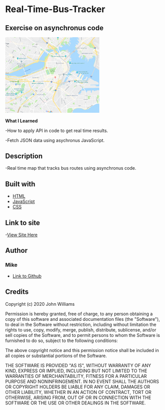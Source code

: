 # Real-Time-Bus-Tracker
## Exercise on asynchronus code
<img src= "Boston.png" width='300'/>

**What I Learned**

-How to apply API in code to get real time results.

-Fetch JSON data using asychronus JavaScript.


## Description
-Real time map that tracks bus routes using asynchronus code.




## Built with
- [HTML](https://developer.mozilla.org/en-US/docs/Web/HTML)
- [JavaScript](https://developer.mozilla.org/en-US/docs/Web/Javascript)
- [CSS](https://developer.mozilla.org/en-US/docs/Web/CSS)





## Link to site
-[View Site Here](https://mikechackett.github.io/Real-Time-Bus-Tracker/)






## Author
### Mike 
- [Link to Github](https://github.com/MikeCHackett)


## Credits 
Copyright (c) 2020 John Williams

Permission is hereby granted, free of charge, to any person obtaining a copy
of this software and associated documentation files (the "Software"), to deal
in the Software without restriction, including without limitation the rights
to use, copy, modify, merge, publish, distribute, sublicense, and/or sell
copies of the Software, and to permit persons to whom the Software is
furnished to do so, subject to the following conditions:

The above copyright notice and this permission notice shall be included in all
copies or substantial portions of the Software.

THE SOFTWARE IS PROVIDED "AS IS", WITHOUT WARRANTY OF ANY KIND, EXPRESS OR
IMPLIED, INCLUDING BUT NOT LIMITED TO THE WARRANTIES OF MERCHANTABILITY,
FITNESS FOR A PARTICULAR PURPOSE AND NONINFRINGEMENT. IN NO EVENT SHALL THE
AUTHORS OR COPYRIGHT HOLDERS BE LIABLE FOR ANY CLAIM, DAMAGES OR OTHER
LIABILITY, WHETHER IN AN ACTION OF CONTRACT, TORT OR OTHERWISE, ARISING FROM,
OUT OF OR IN CONNECTION WITH THE SOFTWARE OR THE USE OR OTHER DEALINGS IN THE
SOFTWARE.

